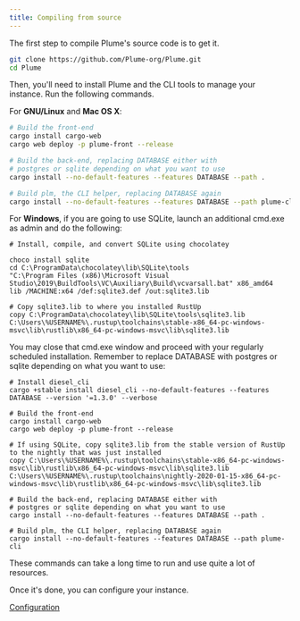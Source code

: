 ```yaml
---
title: Compiling from source
---
```


The first step to compile Plume's source code is to get it.

```bash
git clone https://github.com/Plume-org/Plume.git
cd Plume
```

Then, you'll need to install Plume and the CLI tools to manage your instance.
Run the following commands.

For **GNU/Linux** and **Mac OS X**:

```bash
# Build the front-end
cargo install cargo-web
cargo web deploy -p plume-front --release

# Build the back-end, replacing DATABASE either with
# postgres or sqlite depending on what you want to use
cargo install --no-default-features --features DATABASE --path .

# Build plm, the CLI helper, replacing DATABASE again
cargo install --no-default-features --features DATABASE --path plume-cli

```

For **Windows**, if you are going to use SQLite, launch an additional cmd.exe as admin and do the following:

```
# Install, compile, and convert SQLite using chocolatey

choco install sqlite
cd C:\ProgramData\chocolatey\lib\SQLite\tools
"C:\Program Files (x86)\Microsoft Visual Studio\2019\BuildTools\VC\Auxiliary\Build\vcvarsall.bat" x86_amd64
lib /MACHINE:x64 /def:sqlite3.def /out:sqlite3.lib

# Copy sqlite3.lib to where you installed RustUp 
copy C:\ProgramData\chocolatey\lib\SQLite\tools\sqlite3.lib C:\Users\%USERNAME%\.rustup\toolchains\stable-x86_64-pc-windows-msvc\lib\rustlib\x86_64-pc-windows-msvc\lib\sqlite3.lib
```

You may close that cmd.exe window and proceed with your regularly scheduled installation. Remember to replace DATABASE
with postgres or sqlite depending on what you want to use:

```
# Install diesel_cli 
cargo +stable install diesel_cli --no-default-features --features DATABASE --version '=1.3.0' --verbose

# Build the front-end
cargo install cargo-web
cargo web deploy -p plume-front --release

# If using SQLite, copy sqlite3.lib from the stable version of RustUp to the nightly that was just installed
copy C:\Users\%USERNAME%\.rustup\toolchains\stable-x86_64-pc-windows-msvc\lib\rustlib\x86_64-pc-windows-msvc\lib\sqlite3.lib C:\Users\%USERNAME%\.rustup\toolchains\nightly-2020-01-15-x86_64-pc-windows-msvc\lib\rustlib\x86_64-pc-windows-msvc\lib\sqlite3.lib

# Build the back-end, replacing DATABASE either with
# postgres or sqlite depending on what you want to use
cargo install --no-default-features --features DATABASE --path .

# Build plm, the CLI helper, replacing DATABASE again
cargo install --no-default-features --features DATABASE --path plume-cli
```

These commands can take a long time to run and use quite a lot of resources.

Once it's done, you can configure your instance.

<a class="action" href="/installation/config">Configuration</a>
